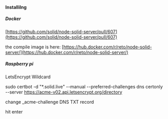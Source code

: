#### **Installilng**

##### Docker

[https://github.com/solid/node-solid-server/pull/607](https://github.com/solid/node-solid-server/pull/607)

the compile image is here: [https://hub.docker.com/r/reto/node-solid-server/](https://hub.docker.com/r/reto/node-solid-server/)

##### Raspberry pi



LetsEncrypt Wildcard

sudo certbot -d "\*.solid.live" --manual --preferred-challenges dns certonly --server https://acme-v02.api.letsencrypt.org/directory

change \_acme-challenge DNS TXT record

hit enter

